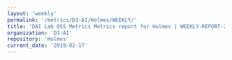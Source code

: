 ```yaml
---
layout: 'weekly'
permalink: '/metrics/D3-AI/Holmes/WEEKLY/'
title: 'DAI Lab OSS Metrics Metrics report for Holmes | WEEKLY-REPORT-2019-02-17'
organization: 'D3-AI'
repository: 'Holmes'
current_date: '2019-02-17'
---
```

